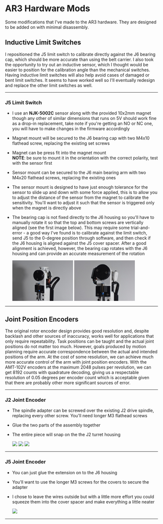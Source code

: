 # AR3 Hardware Mods
Some modifications that I've made to the AR3 hardware. They are designed to be added on with minimal disassembly.

## Inductive Limit Switches
I repositioned the J5 limit switch to calibrate directly against the J6 bearing cap, which should be more accurate than using the belt carrier. I also took the opportunity to try out an inductive sensor, which I thought would be easier to position for the calibration angle than the mechanical switches. Having inductive limit switches will also help avoid cases of damaged or bent limit switches. It seems to have worked well so I'll eventually redesign and replace the other limit switches as well.

-----

### J5 Limit Switch
* I use an **NJK-5002C** sensor along with the provided 10x2mm magnet though any other of similar dimensions that runs on 5V should work fine as a drop-in replacement, take note if you're getting an NO or NC one, you will have to make changes in the firmware accordingly
* Magnet mount will be secured to the J6 bearing cap with two M4x10 flathead screw, replacing the existing set screws
* Magnet can be press fit into the magnet mount  
  **NOTE**: be sure to mount it in the orientation with the correct polarity, test with the sensor first
* Sensor mount can be secured to the J6 main bearing arm with two M4x20 flathead screws, replacing the existing ones
* The sensor mount is designed to have just enough tolerance for the sensor to slide up and down with some force applied, this is to allow you to adjust the distance of the sensor from the magnet to calibrate the sensitivity. You'll want to adjust it such that the sensor is triggered only when the magnet is directly above
* The bearing cap is not fixed directly to the J6 housing so you'll have to manually rotate it so that the top and bottom screws are vertically aligned (see the first image below). This may require some trial-and-error - a good way I've found is to calibrate against the limit switch, send J5 to the 0-degree position through software, and then check if the J6 housing is aligned against the J5 cover spacer. After a good alignment is achieved, however, the bearing cap rotates with the J6 housing and can provide an accurate measurement of the rotation

  <img src=./images/j5_limit_switch_1.jpg width="200">
  <img src=./images/j5_limit_switch_2.jpg width="200">

-----

## Joint Position Encoders
The original rotor encoder design provides good resolution and, despite backlash and other sources of inaccuracy, works well for applications that only require repeatability. Task positions can be taught and the actual joint positions do not matter too much. However, goals produced by motion planning require accurate correspondence between the actual and intended positions of the arm. At the cost of some resolution, we can achieve much more accurate control of the arm with joint position encoders. With the AMT-102V encoders at the maximum 2048 pulses per revolution, we can get 8192 counts with quadrature decoding, giving us a respectable resolution of 0.05 degrees per encoder count which is acceptable given that there are probably other more significant sources of error.

-----

### J2 Joint Encoder
* The spindle adapter can be screwed over the existing J2 drive spindle, replacing every other screw. You'll need longer M3 flathead screws
* Glue the two parts of the assembly together
* The entire piece will snap on the the J2 turret housing

  <img src=./images/j2_assembly_1.jpg width="200">
  <img src=./images/j2_assembly_2.jpg width="200">
  <img src=./images/j2_assembly_3.jpg width="200">

-----

### J5 Joint Encoder
* You can just glue the extension on to the J6 housing
* You'll want to use the longer M3 screws for the covers to secure the adapter
* I chose to leave the wires outside but with a little more effort you could squeeze them into the cover spacer and make everything a little neater

  <img src=./images/j5_cover.jpg width="200">

-----
